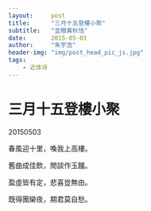 ```yaml
---
layout:     post
title:      "三月十五登樓小聚"
subtitle:   "並贈黃秋恬"
date:       2015-05-03
author:     "朱宇浩"
header-img: "img/post_head_pic_js.jpg"
tags:
    - 近体诗
---
```



# 三月十五登樓小聚
20150503

春風迎十里，喚我上高樓。

舊曲成佳飲，閒談作玉饈。

盈虛皆有定，悲喜豈無由。

既得團欒夜，期君莫自愁。
